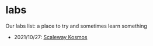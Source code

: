 # labs
Our labs list: a place to try and sometimes learn something

- 2021/10/27: [Scaleway Kosmos](https://github.com/webofmars/labs-kosmos/)
